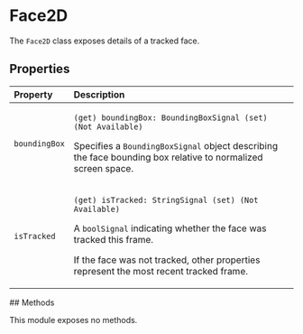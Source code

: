 # Face2D

The `Face2D` class exposes details of a tracked face.

## Properties

<table>
  <thead>
    <tr>
      <th style="text-align:left">Property</th>
      <th style="text-align:left">Description</th>
    </tr>
  </thead>
  <tbody>
    <tr>
      <td style="text-align:left"><code>boundingBox</code>
      </td>
      <td style="text-align:left">
        <p><code>(get) boundingBox: BoundingBoxSignal (set) (Not Available)</code>
        </p>
        <p>Specifies a <code>BoundingBoxSignal</code> object describing the face bounding
          box relative to normalized screen space.</p>
      </td>
    </tr>
    <tr>
      <td style="text-align:left"><code>isTracked</code>
      </td>
      <td style="text-align:left">
        <p><code>(get) isTracked: StringSignal (set) (Not Available)</code>
        </p>
        <p>A <code>boolSignal</code> indicating whether the face was tracked this frame.</p>
        <p>If the face was not tracked, other properties represent the most recent
          tracked frame.</p>
      </td>
    </tr>
  </tbody>
</table>## Methods

This module exposes no methods.

